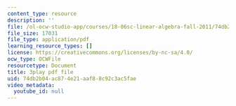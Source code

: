 ```yaml
---
content_type: resource
description: ''
file: /ol-ocw-studio-app/courses/18-06sc-linear-algebra-fall-2011/74db2b04ac874e21aaf88c92c3ac5fae_fjsPjh0B2tU.pdf
file_size: 17031
file_type: application/pdf
learning_resource_types: []
license: https://creativecommons.org/licenses/by-nc-sa/4.0/
ocw_type: OCWFile
resourcetype: Document
title: 3play pdf file
uid: 74db2b04-ac87-4e21-aaf8-8c92c3ac5fae
video_metadata:
  youtube_id: null
---
```

